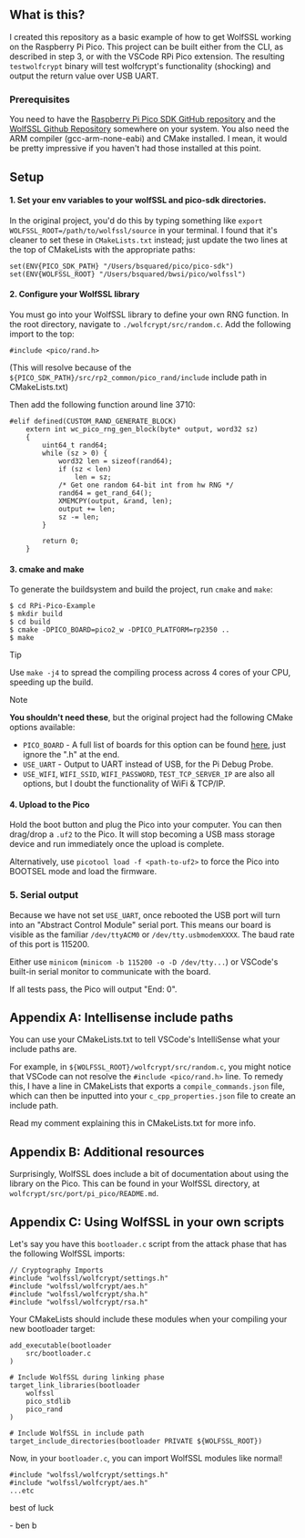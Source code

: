 ## What is this?

I created this repository as a basic example of how to get WolfSSL working on the Raspberry Pi Pico. This project can be built either from the CLI, as described in step 3, or with the VSCode RPi Pico extension. The resulting `testwolfcrypt` binary will test wolfcrypt's functionality (shocking) and output the return value over USB UART.

### Prerequisites

You need to have the [Raspberry Pi Pico SDK GitHub repository](https://github.com/raspberrypi/pico-sdk) and the [WolfSSL Github Repository](https://github.com/wolfSSL/wolfssl)
somewhere on your system. You also need the ARM compiler (gcc-arm-none-eabi) and CMake installed. I mean, it would be pretty impressive if you haven't had those installed at this point.

## Setup

#### 1. Set your env variables to your wolfSSL and pico-sdk directories.

In the original project, you'd do this by typing something like `export WOLFSSL_ROOT=/path/to/wolfssl/source` in your terminal. I found that it's cleaner to set these in `CMakeLists.txt` instead; just update the two lines at the top of CMakeLists with the appropriate paths:
```
set(ENV{PICO_SDK_PATH} "/Users/bsquared/pico/pico-sdk")
set(ENV{WOLFSSL_ROOT} "/Users/bsquared/bwsi/pico/wolfssl")
```

#### 2. Configure your WolfSSL library
You must go into your WolfSSL library to define your own RNG function. In the root directory, navigate to `./wolfcrypt/src/random.c`. Add the following import to the top:
```
#include <pico/rand.h>
```
(This will resolve because of the `${PICO_SDK_PATH}/src/rp2_common/pico_rand/include` include path in CMakeLists.txt)

Then add the following function around line 3710:
```
#elif defined(CUSTOM_RAND_GENERATE_BLOCK)
    extern int wc_pico_rng_gen_block(byte* output, word32 sz)
    {
        uint64_t rand64;
        while (sz > 0) {
            word32 len = sizeof(rand64);
            if (sz < len)
                len = sz;
            /* Get one random 64-bit int from hw RNG */
            rand64 = get_rand_64();
            XMEMCPY(output, &rand, len);
            output += len;
            sz -= len;
        }

        return 0;
    }
```

#### 3. cmake and make

To generate the buildsystem and build the project, run `cmake` and `make`:
```
$ cd RPi-Pico-Example
$ mkdir build
$ cd build
$ cmake -DPICO_BOARD=pico2_w -DPICO_PLATFORM=rp2350 ..
$ make
```

> [!TIP]
> Use `make -j4` to spread the compiling process across 4 cores of your CPU, speeding up the build.

> [!NOTE]
> **You shouldn't need these**, but the original project had the following CMake options available:
> * `PICO_BOARD` - A full list of boards for this option can be found [here](https://github.com/raspberrypi/pico-sdk/tree/master/src/boards/include/boards), just ignore the ".h" at the end.
> * `USE_UART` - Output to UART instead of USB, for the Pi Debug Probe.
> * `USE_WIFI`, `WIFI_SSID`, `WIFI_PASSWORD`, `TEST_TCP_SERVER_IP` are also all options, but I doubt the functionality of WiFi & TCP/IP.

#### 4. Upload to the Pico

Hold the boot button and plug the Pico into your computer. You can then
drag/drop a `.uf2` to the Pico. It will stop becoming a USB mass storage device
and run immediately once the upload is complete.

Alternatively, use `picotool load -f <path-to-uf2>` to force the Pico into BOOTSEL mode and load the firmware.

### 5. Serial output

Because we have not set `USE_UART`, once rebooted the USB port will turn into an
"Abstract Control Module" serial port. This means our board is visible as the familiar
`/dev/ttyACM0` or `/dev/tty.usbmodemXXXX`. The baud rate of this port
is 115200.

Either use `minicom` (`minicom -b 115200 -o -D /dev/tty...`) or VSCode's built-in serial monitor to communicate with the board.

If all tests pass, the Pico will output "End: 0".

## Appendix A: Intellisense include paths

You can use your CMakeLists.txt to tell VSCode's IntelliSense what your include paths are. 

For example, in `${WOLFSSL_ROOT}/wolfcrypt/src/random.c`, you might notice that VSCode can not resolve the `#include <pico/rand.h>` line. To remedy this, I have a line in CMakeLists that exports a `compile_commands.json` file, which can then be inputted into your `c_cpp_properties.json` file to create an include path. 

Read my comment explaining this in CMakeLists.txt for more info.

## Appendix B: Additional resources

Surprisingly, WolfSSL does include a bit of documentation about using the library on the Pico. This can be found in your WolfSSL directory, at `wolfcrypt/src/port/pi_pico/README.md`.

## Appendix C: Using WolfSSL in your own scripts

Let's say you have this `bootloader.c` script from the attack phase that has the following WolfSSL imports:
```
// Cryptography Imports
#include "wolfssl/wolfcrypt/settings.h"
#include "wolfssl/wolfcrypt/aes.h"
#include "wolfssl/wolfcrypt/sha.h"
#include "wolfssl/wolfcrypt/rsa.h"
```

Your CMakeLists should include these modules when your compiling your new bootloader target:
```
add_executable(bootloader
    src/bootloader.c
)

# Include WolfSSL during linking phase
target_link_libraries(bootloader
    wolfssl
    pico_stdlib
    pico_rand
)

# Include WolfSSL in include path
target_include_directories(bootloader PRIVATE ${WOLFSSL_ROOT})
```

Now, in your `bootloader.c`, you can import WolfSSL modules like normal!
```
#include "wolfssl/wolfcrypt/settings.h"
#include "wolfssl/wolfcrypt/aes.h"
...etc
```

best of luck

\- ben b